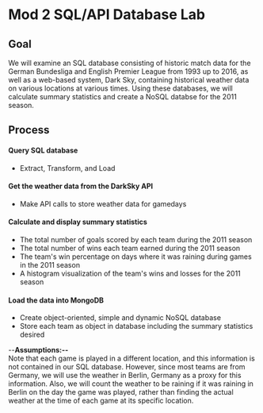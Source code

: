 
# Mod 2 SQL/API Database Lab

## Goal

We will examine an SQL database consisting of historic match data for the German Bundesliga and English Premier League from 1993 up to 2016, as well as a web-based system, Dark Sky, containing historical weather data on various locations at various times. Using these databases, we will calculate summary statistics and create a NoSQL databse for the 2011 season.

## Process

#### Query SQL database
- Extract, Transform, and Load

#### Get the weather data from the DarkSky API
- Make API calls to store weather data for gamedays

#### Calculate and display summary statistics
- The total number of goals scored by each team during the 2011 season  
- The total number of wins each team earned during the 2011 season  
- The team's win percentage on days where it was raining during games in the 2011 season  
- A histogram visualization of the team's wins and losses for the 2011 season

#### Load the data into MongoDB
- Create object-oriented, simple and dynamic NoSQL database
- Store each team as object in database including the summary statistics desired

--**Assumptions:--**  
Note that each game is played in a different location, and this information is not contained in our SQL database. However, since most teams are from Germany, we will use the weather in Berlin, Germany as a proxy for this information. Also, we will count the weather to be raining if it was raining in Berlin on the day the game was played, rather than finding the actual weather at the time of each game at its specific location.